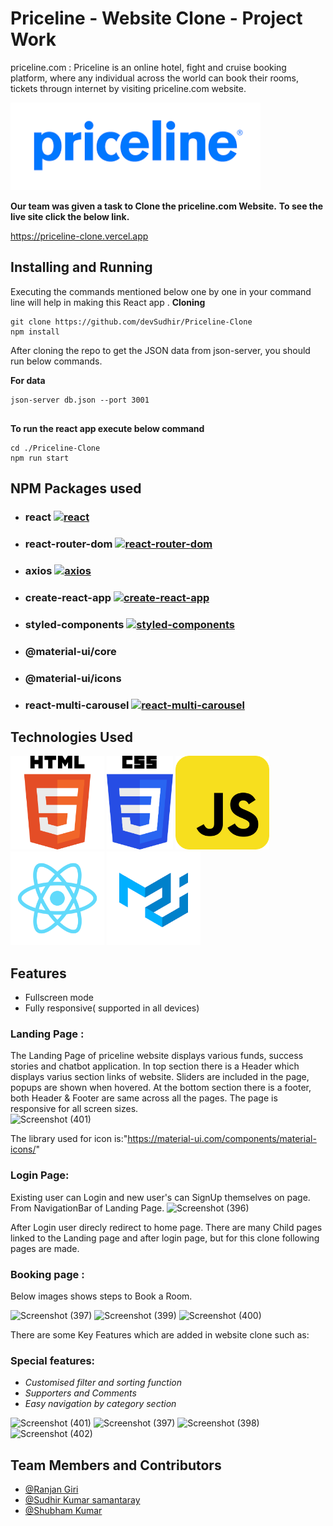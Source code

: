 # Priceline - Website Clone - Project Work

priceline.com : Priceline is an online hotel, fight and cruise booking platform, where any individual across the world can book their rooms, tickets througn internet by visiting priceline.com website.

<img src="./PreviewImageGallery/priceline.png" width="400"/>

**Our team was given a task to Clone the priceline.com Website.**
**To see the live site click the below link.**

https://priceline-clone.vercel.app 

## Installing and Running

Executing the commands mentioned below one by one in your command line will help in making this React app .
**Cloning**

```
git clone https://github.com/devSudhir/Priceline-Clone
npm install

```

After cloning the repo to get the JSON data from json-server, you should run below commands.

**For data**

```
json-server db.json --port 3001


```

**To run the react app execute below command**

```
cd ./Priceline-Clone
npm run start

```

## NPM Packages used

- ### react [![react](https://camo.githubusercontent.com/475b49b04214dfa67c1ec8a2837888ae63003feb7b71fd45be30ff360148ad87/68747470733a2f2f696d672e736869656c64732e696f2f6e706d2f762f72656163742e7376673f7374796c653d666c6174)](https://github.com/facebook/react)

- ### react-router-dom [![react-router-dom](https://camo.githubusercontent.com/475b49b04214dfa67c1ec8a2837888ae63003feb7b71fd45be30ff360148ad87/68747470733a2f2f696d672e736869656c64732e696f2f6e706d2f762f72656163742e7376673f7374796c653d666c6174)](https://github.com/ReactTraining/react-router/tree/master/packages/react-router-dom)
- ### axios [![axios](https://camo.githubusercontent.com/1f22b6c297d1cb0e3aa68b2e6fed42da8b002bbefca8d63e99e0b790da8cce9b/68747470733a2f2f696d672e736869656c64732e696f2f6e706d2f762f6178696f732e7376673f7374796c653d666c61742d737175617265)](https://github.com/axios/axios)

- ### create-react-app [![create-react-app](https://camo.githubusercontent.com/475b49b04214dfa67c1ec8a2837888ae63003feb7b71fd45be30ff360148ad87/68747470733a2f2f696d672e736869656c64732e696f2f6e706d2f762f72656163742e7376673f7374796c653d666c6174)](https://github.com/facebook/create-react-app)

- ### styled-components [![styled-components](https://camo.githubusercontent.com/5ba6643341d94abdad0bc89edf930b9223664ffd462c61e4f32ec06cdbf50eb9/68747470733a2f2f636f6465636f762e696f2f67682f7374796c65642d636f6d706f6e656e74732f7374796c65642d636f6d706f6e656e74732f636f7665726167652e7376673f6272616e63683d6d61696e)](https://github.com/styled-components/styled-components)
- ### @material-ui/core
- ### @material-ui/icons
- ### react-multi-carousel [![react-multi-carousel](https://camo.githubusercontent.com/f02d7ddafecce45e5c6e5d24ac76753cc2560e27eb41e347b4aed935392a32eb/68747470733a2f2f696d672e736869656c64732e696f2f6e706d2f762f72656163742d656c61737469632d6361726f7573656c2e7376673f7374796c653d666c61742d737175617265)](https://github.com/sag1v/react-elastic-carousel)

## Technologies Used

<p float="left">
  <img src="./PreviewImageGallery/html.png" height="150"/>
  <img src="./PreviewImageGallery/css.png"  height="150"/> 
  <img src="./PreviewImageGallery/JavaScript.png"  height="150"/>
  <img src="./PreviewImageGallery/React.png" height="150"/>
  <img src="./PreviewImageGallery/material-ui.png" height="150"/>
</p>

## Features

- Fullscreen mode
- Fully responsive( supported in all devices)

### Landing Page :

The Landing Page of priceline website displays various funds, success stories and chatbot application.
In top section there is a Header which displays varius section links of website.
Sliders are included in the page, popups are shown when hovered.
At the bottom section there is a footer, both Header & Footer are same across all the pages.
The page is responsive for all screen sizes.
<br/>
![Screenshot (401)](https://user-images.githubusercontent.com/84707304/131249970-0b2dffd3-03ba-453d-a822-72ef69181712.png)

The library used for icon is:"https://material-ui.com/components/material-icons/"
<br/>

### Login Page:

Existing user can Login and new user's can SignUp themselves on page.
From NavigationBar of Landing Page.
![Screenshot (396)](https://user-images.githubusercontent.com/84707304/131241062-fbd5548c-f0ce-477a-82ee-7da33c35fb86.png)

After Login user direcly redirect to home page.
There are many Child pages linked to the Landing page and after login page, but for this clone following pages are made.

### Booking  page :

Below images shows steps to Book a Room.

![Screenshot (397)](https://user-images.githubusercontent.com/84707304/131241176-3a89785c-be5f-4483-8b05-c8375dd5ae3b.png)
![Screenshot (399)](https://user-images.githubusercontent.com/84707304/131241180-e8fde881-1865-4c56-88f1-cfa67474ba05.png)
![Screenshot (400)](https://user-images.githubusercontent.com/84707304/131241184-fca57d11-d9c8-4353-9ae1-82234520f632.png)

There are some Key Features which are added in website clone such as:

### Special features:

- _Customised filter and sorting function_
- _Supporters and Comments_
- _Easy navigation by category section_

![Screenshot (401)](https://user-images.githubusercontent.com/84707304/131250012-9794a36e-ab62-4fed-84c2-85645a1d3376.png)
![Screenshot (397)](https://user-images.githubusercontent.com/84707304/131250015-a52b67a2-4136-4ea9-ab82-8b72d0f27c7f.png)
![Screenshot (398)](https://user-images.githubusercontent.com/84707304/131250019-bc82cf76-fb1d-430f-ba6d-4d7b616349f9.png)
![Screenshot (402)](https://user-images.githubusercontent.com/84707304/131250021-ab5a702f-27f3-4e84-98ac-73c379fa72d2.png)





## Team Members and Contributors

- [@Ranjan Giri](https://github.com/ranjan1o)
- [@Sudhir Kumar samantaray](https://github.com/devSudhir)
- [@Shubham Kumar](https://github.com/Shubham-047)

